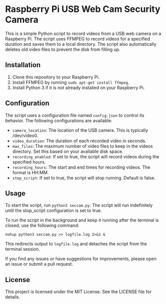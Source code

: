 # Raspberry Pi USB Web Cam Security Camera

This is a simple Python script to record videos from a USB web camera on a Raspberry Pi. The script uses FFMPEG to record videos for a specified duration and saves them to a local directory. The script also automatically deletes old video files to prevent the disk from filling up.
## Installation

1. Clone this repository to your Raspberry Pi.
1. Install FFMPEG by running `sudo apt-get install ffmpeg`.
1. Install Python 3 if it is not already installed on your Raspberry Pi.

## Configuration

The script uses a configuration file named `config.json` to control its behavior. The following configurations are available:

- `camera_location`: The location of the USB camera. This is typically /dev/video0.
- `video_duration`: The duration of each recorded video in seconds.
- `max_files`: The maximum number of video files to keep in the videos directory. Set this based on your available disk space.
- `recording_enabled`: If set to true, the script will record videos during the specified hours.
- `recording_hours`: The start and end times for recording videos. The format is HH:MM.
- `stop_script`: If set to true, the script will stop running. Default is false.

## Usage

To start the script, run `python3 seccam.py`. The script will run indefinitely until the stop_script configuration is set to true.

To run the script in the background and keep it running after the terminal is closed, use the following command:

`nohup python3 seccam.py >> logfile.log 2>&1 &`

This redirects output to `logfile.log` and detaches the script from the terminal session. 

If you find any issues or have suggestions for improvements, please open an issue or submit a pull request.
## License

This project is licensed under the MIT License. See the LICENSE file for details.
